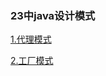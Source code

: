 ### 23中java设计模式


[1.代理模式](https://github.com/tantaizhijun/DesignPattern23/tree/master/src/com/DesignPattern23/proxy)

[2.工厂模式](https://github.com/tantaizhijun/DesignPattern23/tree/master/src/com/DesignPattern23/factory)